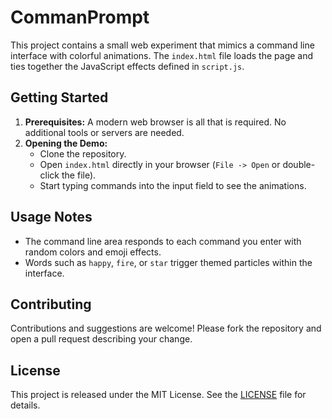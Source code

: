 # CommanPrompt

This project contains a small web experiment that mimics a command line interface with colorful animations. The `index.html` file loads the page and ties together the JavaScript effects defined in `script.js`.

## Getting Started

1. **Prerequisites:** A modern web browser is all that is required. No additional tools or servers are needed.
2. **Opening the Demo:**
   - Clone the repository.
   - Open `index.html` directly in your browser (`File -> Open` or double-click the file).
   - Start typing commands into the input field to see the animations.

## Usage Notes

- The command line area responds to each command you enter with random colors and emoji effects.
- Words such as `happy`, `fire`, or `star` trigger themed particles within the interface.

## Contributing

Contributions and suggestions are welcome! Please fork the repository and open a pull request describing your change.

## License

This project is released under the MIT License. See the [LICENSE](LICENSE) file for details.
